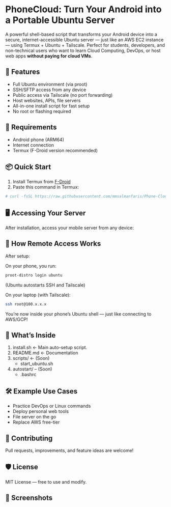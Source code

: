 # PhoneCloud: Turn Your Android into a Portable Ubuntu Server

A powerful shell-based script that transforms your Android device into a secure, internet-accessible Ubuntu server — just like an AWS EC2 instance — using Termux + Ubuntu + Tailscale. Perfect for students, developers, and non-technical users who want to learn Cloud Computing, DevOps, or host web apps **without paying for cloud VMs**.



## 🚀 Features

- Full Ubuntu environment (via proot)
- SSH/SFTP access from any device
- Public access via Tailscale (no port forwarding)
- Host websites, APIs, file servers
- All-in-one install script for fast setup
- No root or flashing required



## 🧰 Requirements

- Android phone (ARM64)
- Internet connection
- Termux (F-Droid version recommended)



## 📦 Quick Start

1. Install Termux from [F-Droid](https://f-droid.org/en/packages/com.termux/)
2. Paste this command in Termux:

```bash
# curl -fsSL https://raw.githubusercontent.com/mmsalmanfaris/Phone-Cloud/main/install.sh | bash
```



## 🖥️ Accessing Your Server
After installation, access your mobile server from any device:


## 🔐 How Remote Access Works
After setup:

On your phone, you run:
``` bash
proot-distro login ubuntu
```
(Ubuntu autostarts SSH and Tailscale)

On your laptop (with Tailscale):
```bash
ssh root@100.x.x.x
```
You’re now inside your phone’s Ubuntu shell — just like connecting to AWS/GCP!



## 📂 What’s Inside

1. install.sh ← Main auto-setup script.
2. README.md ← Documentation
3. scripts/ ← (Soon)
   - start_ubuntu.sh
4. autostart/ – (Soon)
   - .bashrc



## 🛠️ Example Use Cases
- Practice DevOps or Linux commands
- Deploy personal web tools
- File server on the go
- Replace AWS free-tier



## 💬 Contributing
Pull requests, improvements, and feature ideas are welcome!


## 🛡️ License
MIT License — free to use and modify.


## 📸 Screenshots
